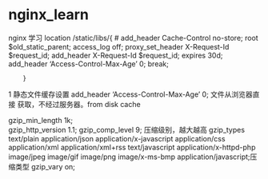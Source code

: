 # nginx_learn
nginx 学习
  location /static/libs/{
           # add_header Cache-Control no-store;
            root $old_static_parent;
            access_log off; 
            proxy_set_header X-Request-Id $request_id;
            add_header X-Request-Id $request_id;
             expires  30d;
           add_header ‘Access-Control-Max-Age’ 0;
            break;
           
        }
        
        
 1 静态文件缓存设置  add_header ‘Access-Control-Max-Age’ 0; 文件从浏览器直接 获取，不经过服务器。from disk cache
 
 
  gzip_min_length 1k;  
    gzip_http_version 1.1;
    gzip_comp_level 9; 压缩级别，越大越高
    gzip_types text/plain application/json application/x-javascript application/css application/xml application/xml+rss text/javascript application/x-httpd-php image/jpeg image/gif image/png image/x-ms-bmp application/javascript;压缩类型
    gzip_vary on;
 
